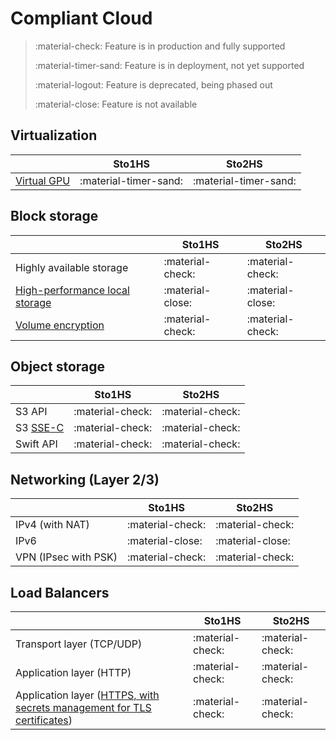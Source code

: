 # Compliant Cloud


> :material-check: Feature is in production and fully supported
>
> :material-timer-sand: Feature is in deployment, not yet supported
>
> :material-logout: Feature is deprecated, being phased out
>
> :material-close: Feature is not available


## Virtualization

|                                               | Sto1HS                | Sto2HS                |
| -------------                                 | ----------------      | --------------------- |
| [Virtual GPU](../../flavors/#compute-tiers)   | :material-timer-sand: | :material-timer-sand: |


## Block storage

|                                                                 | Sto1HS           | Sto2HS           |
| ------------------------------                                  | ---------------- | ---------------- |
| Highly available storage                                        | :material-check: | :material-check: |
| [High-performance local storage](../../flavors/#compute-tiers)  | :material-close: | :material-close: |
| [Volume encryption](/howto/openstack/cinder/encrypted-volumes/) | :material-check: | :material-check: |


## Object storage

|                                             | Sto1HS           | Sto2HS           |
| ------------------------------              | ---------------- | ---------------- |
| S3 API                                      | :material-check: | :material-check: |
| S3 [SSE-C](/howto/object-storage/s3/sse-c/) | :material-check: | :material-check: |
| Swift API                                   | :material-check: | :material-check: |


## Networking (Layer 2/3)

|                      | Sto1HS           | Sto2HS           |
| -------------------- | ---------------- | ---------------- |
| IPv4 (with NAT)      | :material-check: | :material-check: |
| IPv6                 | :material-close: | :material-close: |
| VPN (IPsec with PSK) | :material-check: | :material-check: |


## Load Balancers

|                                                                                                             | Sto1HS           | Sto2HS           |
| --------------------------------------------------------------------                                        | ---------------- | ---------------- |
| Transport layer (TCP/UDP)                                                                                   | :material-check: | :material-check: |
| Application layer (HTTP)                                                                                    | :material-check: | :material-check: |
| Application layer ([HTTPS, with secrets management for TLS certificates](/howto/openstack/octavia/tls-lb/)) | :material-check: | :material-check: |
